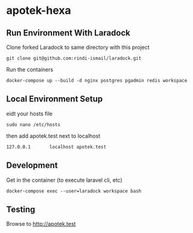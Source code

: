 # apotek-hexa

## Run Environment With Laradock

Clone forked Laradock to same directory with this project

```shell
git clone git@github.com:rindi-ismail/laradock.git
```

Run the containers
```shell
docker-compose up --build -d nginx postgres pgadmin redis workspace
```

## Local Environment Setup

eidt your hosts file 
```shell
sudo nano /etc/hosts
```

then add apotek.test next to localhost
```
127.0.0.1       localhost apotek.test
```

## Development

Get in the container (to execute laravel cli, etc)
```shell
docker-compose exec --user=laradock workspace bash
```

## Testing

Browse to http://apotek.test
